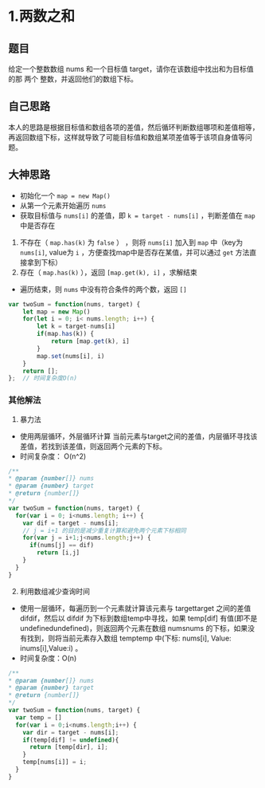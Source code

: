 # 1.两数之和

## 题目
给定一个整数数组 nums 和一个目标值 target，请你在该数组中找出和为目标值的那 两个 整数，并返回他们的数组下标。

## 自己思路
本人的思路是根据目标值和数组各项的差值，然后循环判断数组哪项和差值相等，再返回数组下标，这样就导致了可能目标值和数组某项差值等于该项自身值等问题。

## 大神思路
- 初始化一个 `map = new Map()`
- 从第一个元素开始遍历 `nums`
- 获取目标值与 `nums[i]` 的差值，即 `k = target - nums[i]` ，判断差值在 `map` 中是否存在
1. 不存在（ `map.has(k)` 为 `false` ） ，则将 `nums[i]` 加入到 `map` 中（key为`nums[i]`, value为 `i` ，方便查找map中是否存在某值，并可以通过 `get` 方法直接拿到下标）
2. 存在（ `map.has(k)` ），返回 `[map.get(k), i]` ，求解结束
- 遍历结束，则 `nums` 中没有符合条件的两个数，返回 `[]`

```javascript
var twoSum = function(nums, target) {    
    let map = new Map()    
    for(let i = 0; i< nums.length; i++) {        
        let k = target-nums[i]        
        if(map.has(k)) {            
            return [map.get(k), i]        
        }        
        map.set(nums[i], i)    
    }    
    return [];
};  // 时间复杂度O(n)
```

### 其他解法
1. 暴力法
- 使用两层循环，外层循环计算 当前元素与target之间的差值，内层循环寻找该差值，若找到该差值，则返回两个元素的下标。
- 时间复杂度： O(n^2)

```javascript
/**
* @param {number[]} nums
* @param {number} target
* @return {number[]}
*/
var twoSum = function(nums, target) {
  for(var i = 0; i<nums.length; i++) {
    var dif = target - nums[i];
    // j = i+1 的目的是减少重复计算和避免两个元素下标相同
    for(var j = i+1;j<nums.length;j++) {
      if(nums[j] == dif)
        return [i,j]
    }
  }
}
```

2. 利用数组减少查询时间
- 使用一层循环，每遍历到一个元素就计算该元素与 targettarget 之间的差值 difdif，然后以 difdif 为下标到数组temp中寻找，如果 temp[dif] 有值(即不是 undefinedundefined)，则返回两个元素在数组 numsnums 的下标，如果没有找到，则将当前元素存入数组 temptemp 中(下标: nums[i], Value: inums[i],Value:i) 。
- 时间复杂度：O(n)

```javascript
/**
* @param {number[]} nums
* @param {number} target
* @return {number[]}
*/
var twoSum = function(nums, target) {
  var temp = []
  for(var i = 0;i<nums.length;i++) {
    var dir = target - nums[i];
    if(temp[dif] != undefined){
      return [temp[dir], i];
    }
    temp[nums[i]] = i;
  }
}
```
